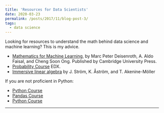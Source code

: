 ```yaml
---
title: 'Resources for Data Scientists'
date: 2020-03-23
permalink: /posts/2017/11/blog-post-3/
tags:
  - data science
---
```


Looking for resources to understand the math behind data science and machine learning? This is my advice.

+ [Mathematics for Machine Learning](https://mml-book.github.io/), by Marc Peter Deisenroth, A. Aldo Faisal, and Cheng Soon Ong. Published by Cambridge University Press. 
+ [Probability Course](https://www.edx.org/course/probability-the-science-of-uncertainty-and-data) EDX.
+ [Immersive linear algebra](http://immersivemath.com/ila/index.html) by J. Ström, K. Åström, and T. Akenine-Möller

If you are not proficient in Python:
+ [Python Course](https://www.kaggle.com/learn/python)
+ [Pandas Course](https://www.kaggle.com/learn/pandas)
+ [Python Course](https://www.edx.org/es/course/python-for-data-science-2)

------
